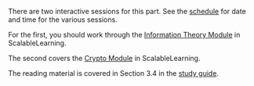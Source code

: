 There are two interactive sessions for this part. See the [schedule][schedule] 
for date and time for the various sessions.

For the first, you should work through the [Information Theory 
Module][SL-infotheory] in ScalableLearning.

The second covers the [Crypto Module][SL-crypto] in ScalableLearning.

The reading material is covered in Section 3.4 in the [study 
guide][studyguide].


[schedule]: https://miun.se/schema
[studyguide]: https://ver.miun.se/courses/security/infosakc/studyguide.pdf
[SL-infotheory]: https://www.scalable-learning.com/#/courses/3659/modules/16785/courseware
[SL-crypto]: https://www.scalable-learning.com/#/courses/3659/modules/16784/courseware
